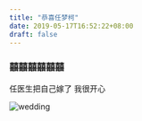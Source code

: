 ```yaml
---
title: "恭喜任梦柯"
date: 2019-05-17T16:52:22+08:00
draft: false
---
```


### 囍囍囍囍囍囍
任医生把自己嫁了
我很开心

![wedding](/img/dummy_wedding_photo.jpg)

